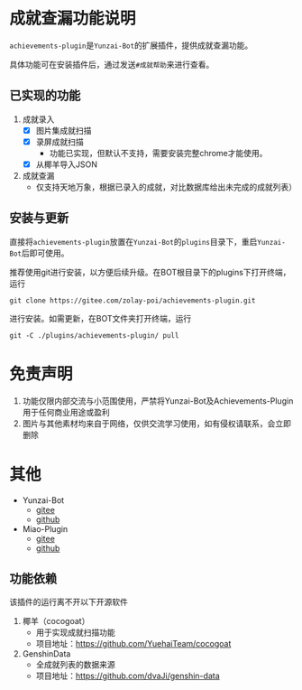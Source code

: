 # 成就查漏功能说明

`achievements-plugin`是`Yunzai-Bot`的扩展插件，提供成就查漏功能。

具体功能可在安装插件后，通过发送`#成就帮助`来进行查看。

## 已实现的功能

1. 成就录入
    - [x] 图片集成就扫描
    - [x] 录屏成就扫描
        - 功能已实现，但默认不支持，需要安装完整chrome才能使用。
    - [x] 从椰羊导入JSON
2. 成就查漏
    - 仅支持天地万象，根据已录入的成就，对比数据库给出未完成的成就列表）

## 安装与更新

直接将`achievements-plugin`放置在`Yunzai-Bot`的`plugins`目录下，重启`Yunzai-Bot`后即可使用。

推荐使用git进行安装，以方便后续升级。在BOT根目录下的plugins下打开终端，运行

```
git clone https://gitee.com/zolay-poi/achievements-plugin.git
```

进行安装。如需更新，在BOT文件夹打开终端，运行

```
git -C ./plugins/achievements-plugin/ pull
```

# 免责声明

1. 功能仅限内部交流与小范围使用，严禁将Yunzai-Bot及Achievements-Plugin用于任何商业用途或盈利
2. 图片与其他素材均来自于网络，仅供交流学习使用，如有侵权请联系，会立即删除

# 其他

* Yunzai-Bot
   - [gitee](https://gitee.com/Le-niao/Yunzai-Bot)
   - [github](https://github.com/Le-niao/Yunzai-Bot)
* Miao-Plugin
   - [gitee](https://github.com/yoimiya-kokomi/miao-plugin)
   - [github](https://github.com/yoimiya-kokomi/miao-plugin)

## 功能依赖

该插件的运行离不开以下开源软件

1. 椰羊（cocogoat）
    - 用于实现成就扫描功能
    - 项目地址：<https://github.com/YuehaiTeam/cocogoat>
2. GenshinData
    - 全成就列表的数据来源
    - 项目地址：<https://github.com/dvaJi/genshin-data>
